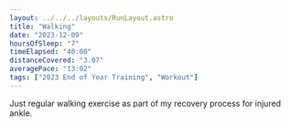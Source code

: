```yaml
---
layout: ../../../layouts/RunLayout.astro
title: "Walking"
date: "2023-12-09"
hoursOfSleep: "7"
timeElapsed: "40:00"
distanceCovered: "3.07"
averagePace: "13:02"
tags: ["2023 End of Year Training", "Workout"]
---
```


Just regular walking exercise as part of my recovery process for injured ankle.

